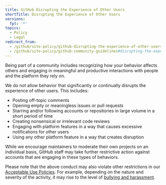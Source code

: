 ```yaml
---
title: GitHub Disrupting the Experience of Other Users
shortTitle: Disrupting the Experience of Other Users
versions:
  fpt: '*'
topics:
  - Policy
  - Legal
redirect_from:
  - /github/site-policy/github-disrupting-the-experience-of-other-users
  - /github/site-policy/github-community-guidelines#disrupting-the-experience-of-other-users
---
```


Being part of a community includes recognizing how your behavior affects others and engaging in meaningful and productive interactions with people and the platform they rely on.

We do not allow behavior that significantly or continually disrupts the experience of other users. This includes:

- Posting off-topic comments
- Opening empty or meaningless issues or pull requests
- Starring and/or following accounts or repositories in large volume in a short period of time
- Creating nonsensical or irrelevant code reviews
- Engaging with platform features in a way that causes excessive notifications for other users
- Using any other platform feature in a way that creates disruption

While we encourage maintainers to moderate their own projects on an individual basis, GitHub staff may take further restrictive action against accounts that are engaging in these types of behaviors.

Please note that the above conduct may also violate other restrictions in our [Acceptable Use Policies](/site-policy/acceptable-use-policies/github-acceptable-use-policies). For example, depending on the nature and severity of the activity, it may rise to the level of [bullying and harassment](/site-policy/acceptable-use-policies/github-bullying-and-harassment).
